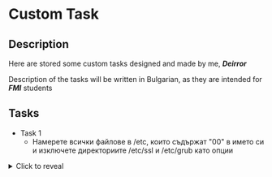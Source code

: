 # Custom Task

Description
-

Here are stored some custom tasks designed and made by me, ***Deirror***

Description of the tasks will be written in Bulgarian, as they are intended for ***FMI*** students

Tasks
-

- Task 1
  - Намерете всички файлове в /etc, които съдържат "00" в името си и изключете директориите /etc/ssl и /etc/grub като опции
<details>
  <summary>Click to reveal</summary>
  
  ```bash
  find /etc -type f -name "*00*" ! \( -path "/etc/ssl/*" -o -path "/etc/grub.d/*" \)

  # or

  find /etc -type f -name "*00*" ! -path "/etc/ssl/*" ! -path "/etc/grub.d/*"
  ```
</details>
